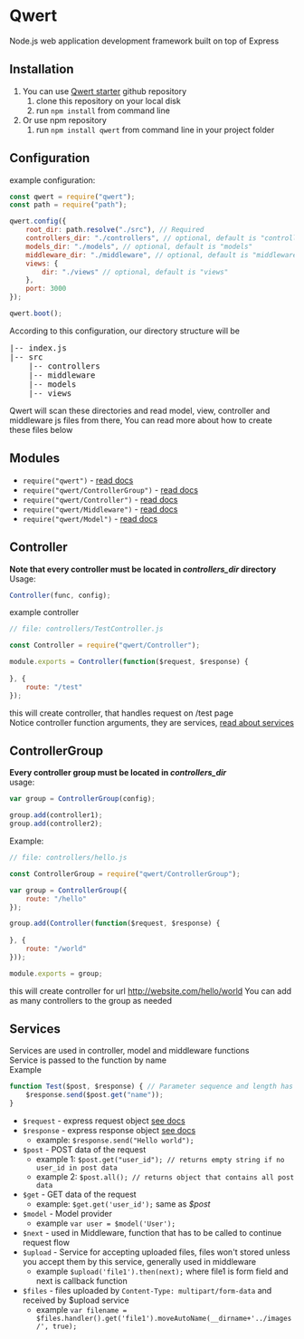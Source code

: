 # Qwert
Node.js web application development framework built on top of Express

## Installation
1. You can use [Qwert starter](https://github.com/gtabat/QwertStarter) github repository
    1. clone this repository on your local disk
    2. run `npm install` from command line
2. Or use npm repository
    1. run `npm install qwert` from command line in your project folder

## Configuration
example configuration:

```javascript
const qwert = require("qwert");
const path = require("path");

qwert.config({
    root_dir: path.resolve("./src"), // Required
    controllers_dir: "./controllers", // optional, default is "controllers"
    models_dir: "./models", // optional, default is "models"
    middleware_dir: "./middleware", // optional, default is "middleware"
    views: {
        dir: "./views" // optional, default is "views"
    },
    port: 3000
});

qwert.boot();
```
According to this configuration, our directory structure will be

<pre>
|-- index.js
|-- src
    |-- controllers
    |-- middleware
    |-- models
    |-- views
</pre>

Qwert will scan these directories and read model, view, controller and middleware js files from there, You can read more about how to create these files below

## Modules
- `require("qwert")` - [read docs](#qwert)
- `require("qwert/ControllerGroup")` - [read docs](#controllergroup)
- `require("qwert/Controller")` - [read docs](#controller)
- `require("qwert/Middleware")` - [read docs](#middleware)
- `require("qwert/Model")` - [read docs](#model)

## Controller
**Note that every controller must be located in *controllers_dir* directory**<br>
Usage:
```javascript
Controller(func, config);
```
example controller<br>
```javascript
// file: controllers/TestController.js

const Controller = require("qwert/Controller");

module.exports = Controller(function($request, $response) {
  
}, {
    route: "/test"
});
```
this will create controller, that handles request on /test page<br>
Notice controller function arguments, they are services, [read about services](#services)

## ControllerGroup
**Every controller group must be located in *controllers_dir***<br>
usage:
```javascript
var group = ControllerGroup(config);

group.add(controller1);
group.add(controller2);
```

Example:
```javascript
// file: controllers/hello.js

const ControllerGroup = require("qwert/ControllerGroup");

var group = ControllerGroup({
    route: "/hello"
});

group.add(Controller(function($request, $response) {
    
}, {
    route: "/world"
}));

module.exports = group;
```
this will create controller for url http://website.com/hello/world
You can add as many controllers to the group as needed


## Services
Services are used in controller, model and middleware functions<br>
Service is passed to the function by name<br>
Example
```javascript
function Test($post, $response) { // Parameter sequence and length has no matter
    $response.send($post.get("name"));
}
```
- `$request` - express request object [see docs](#)
- `$response` - express response object [see docs](#)
    * example: `$response.send("Hello world");`
- `$post` - POST data of the request
    * example 1: `$post.get("user_id"); // returns empty string if no user_id in post data`
    * example 2: `$post.all(); // returns object that contains all post data`
- `$get` - GET data of the request
    * example: `$get.get('user_id');` same as *$post*
- `$model` - Model provider
    * example `var user = $model('User');`
- `$next` - used in Middleware, function that has to be called to continue request flow
- `$upload` - Service for accepting uploaded files, files won't stored unless you accept them by this service, generally used in middleware
    * example `$upload('file1').then(next);` where file1 is form field and next is callback function
- `$files` - files uploaded by `Content-Type: multipart/form-data` and received by $upload service
    * example `var filename = $files.handler().get('file1').moveAutoName(__dirname+'../images/', true);`